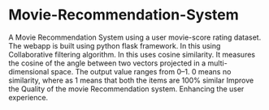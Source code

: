 # Movie-Recommendation-System

A Movie Recommendation System using a user movie-score rating dataset.
The webapp is built using python flask framework.
In this using Collaborative filtering algorithm.
In this uses cosine similarity.
It measures the cosine of the angle between two vectors projected in a multi-dimensional space. 
The output value ranges from 0–1. 0 means no similarity, where as 1 means that both the items are 100% similar
Improve the Quality of the movie Recommendation system.
Enhancing the user experience.

